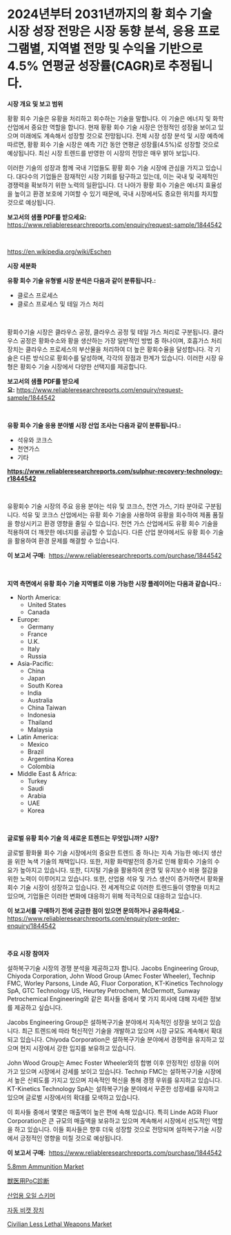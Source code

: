 <p><h1>2024년부터 2031년까지의 황 회수 기술 시장 성장 전망은 시장 동향 분석, 응용 프로그램별, 지역별 전망 및 수익을 기반으로 4.5% 연평균 성장률(CAGR)로 추정됩니다.</h1></p><p><strong>시장 개요 및 보고 범위</strong></p>
<p><p>황황 회수 기술은 유황을 처리하고 회수하는 기술을 말합니다. 이 기술은 에너지 및 화학 산업에서 중요한 역할을 합니다. 현재 황황 회수 기술 시장은 안정적인 성장을 보이고 있으며 미래에도 계속해서 성장할 것으로 전망됩니다. 전체 시장 성장 분석 및 시장 예측에 따르면, 황황 회수 기술 시장은 예측 기간 동안 연평균 성장률(4.5%)로 성장할 것으로 예상됩니다. 최신 시장 트렌드를 반영한 이 시장의 전망은 매우 밝아 보입니다.</p><p>이러한 기술의 성장과 함께 국내 기업들도 황황 회수 기술 시장에 관심을 가지고 있습니다. 대다수의 기업들은 잠재적인 시장 기회를 탐구하고 있는데, 이는 국내 및 국제적인 경쟁력을 확보하기 위한 노력의 일환입니다. 더 나아가 황황 회수 기술은 에너지 효율성을 높이고 환경 보호에 기여할 수 있기 때문에, 국내 시장에서도 중요한 위치를 차지할 것으로 예상됩니다.</p></p>
<p><strong>보고서의 샘플 PDF를 받으세요:</strong> <a href="https://www.reliableresearchreports.com/enquiry/request-sample/1844542">https://www.reliableresearchreports.com/enquiry/request-sample/1844542</a></p>
<p>&nbsp;</p>
<p><a href="https://en.wikipedia.org/wiki/Eschen">https://en.wikipedia.org/wiki/Eschen</a></p>
<p><strong>시장 세분화</strong></p>
<p><strong>유황 회수 기술 유형별 시장 분석은 다음과 같이 분류됩니다.:</strong></p>
<p><ul><li>클로스 프로세스</li><li>클로스 프로세스 및 테일 가스 처리</li></ul></p>
<p>&nbsp;</p>
<p><p>황회수기술 시장은 클라우스 공정, 클라우스 공정 및 테일 가스 처리로 구분됩니다. 클라우스 공정은 황화수소와 황을 생산하는 가장 일반적인 방법 중 하나이며, 호흡가스 처리 장치는 클라우스 프로세스의 부산물을 처리하여 더 높은 황회수율을 달성합니다. 각 기술은 다른 방식으로 황회수를 달성하며, 각각의 장점과 한계가 있습니다. 이러한 시장 유형은 황회수 기술 시장에서 다양한 선택지를 제공합니다.</p></p>
<p><strong>보고서의 샘플 PDF를 받으세요:</strong>&nbsp;<a href="https://www.reliableresearchreports.com/enquiry/request-sample/1844542">https://www.reliableresearchreports.com/enquiry/request-sample/1844542</a></p>
<p>&nbsp;</p>
<p><strong> 유황 회수 기술 응용 분야별 시장 산업 조사는 다음과 같이 분류됩니다.:</strong></p>
<p><ul><li>석유와 코크스</li><li>천연가스</li><li>기타</li></ul></p>
<p><strong><a href="https://www.reliableresearchreports.com/sulphur-recovery-technology-r1844542">https://www.reliableresearchreports.com/sulphur-recovery-technology-r1844542</a></strong></p>
<p>&nbsp;</p>
<p><p>유황회수 기술 시장의 주요 응용 분야는 석유 및 코크스, 천연 가스, 기타 분야로 구분됩니다. 석유 및 코크스 산업에서는 유황 회수 기술을 사용하여 유황을 회수하여 제품 품질을 향상시키고 환경 영향을 줄일 수 있습니다. 천연 가스 산업에서도 유황 회수 기술을 적용하여 더 깨끗한 에너지를 공급할 수 있습니다. 다른 산업 분야에서도 유황 회수 기술을 활용하여 환경 문제를 해결할 수 있습니다.</p></p>
<p><strong>이 보고서 구매:</strong>&nbsp; <a href="https://www.reliableresearchreports.com/purchase/1844542">https://www.reliableresearchreports.com/purchase/1844542</a></p>
<p>&nbsp;</p>
<p><strong>지역 측면에서 유황 회수 기술 지역별로 이용 가능한 시장 플레이어는 다음과 같습니다.:</strong></p>
<p><ul>
    <li>
        North America:
        <ul>
            <li>United States</li>
            <li>Canada</li>
        </ul>
    </li>
    <li>
        Europe:
        <ul>
            <li>Germany</li>
            <li>France</li>
            <li>U.K.</li>
            <li>Italy</li>
            <li>Russia</li>
        </ul>
    </li>
    <li>
        Asia-Pacific:
        <ul>
            <li>China</li>
            <li>Japan</li>
            <li>South Korea</li>
            <li>India</li>
            <li>Australia</li>
            <li>China Taiwan</li>
            <li>Indonesia</li>
            <li>Thailand</li>
            <li>Malaysia</li>
        </ul>
    </li>
    <li>
        Latin America:
        <ul>
            <li>Mexico</li>
            <li>Brazil</li>
            <li>Argentina Korea</li>
            <li>Colombia</li>
        </ul>
    </li>
    <li>
        Middle East & Africa:
        <ul>
            <li>Turkey</li>
            <li>Saudi</li>
            <li>Arabia</li>
            <li>UAE</li>
            <li>Korea</li>
        </ul>
    </li>
    </ul></p>
<p>&nbsp;</p>
<p><strong>글로벌 유황 회수 기술 의 새로운 트렌드는 무엇입니까? 시장?</strong></p>
<p><p>글로벌 황화물 회수 기술 시장에서의 중요한 트렌드 중 하나는 지속 가능한 에너지 생산을 위한 녹색 기술의 채택입니다. 또한, 저황 화력발전의 증가로 인해 황회수 기술의 수요가 높아지고 있습니다. 또한, 디지털 기술을 활용하여 운영 및 유지보수 비용 절감을 위한 노력이 이루어지고 있습니다. 또한, 산업용 석유 및 가스 생산이 증가하면서 황화물 회수 기술 시장이 성장하고 있습니다. 전 세계적으로 이러한 트렌드들이 영향을 미치고 있으며, 기업들은 이러한 변화에 대응하기 위해 적극적으로 대응하고 있습니다.</p></p>
<p><strong>이 보고서를 구매하기 전에 궁금한 점이 있으면 문의하거나 공유하세요.</strong>- <a href="https://www.reliableresearchreports.com/enquiry/pre-order-enquiry/1844542">https://www.reliableresearchreports.com/enquiry/pre-order-enquiry/1844542</a></p>
<p>&nbsp;</p>
<p><strong>주요 시장 참여자</strong></p>
<p><p>설하복구기술 시장의 경쟁 분석을 제공하고자 합니다. Jacobs Engineering Group, Chiyoda Corporation, John Wood Group (Amec Foster Wheeler), Technip FMC, Worley Parsons, Linde AG, Fluor Corporation, KT-Kinetics Technology SpA, GTC Technology US, Heurtey Petrochem, McDermott, Sunway Petrochemical Engineering와 같은 회사들 중에서 몇 가지 회사에 대해 자세한 정보를 제공하고 싶습니다.</p><p>Jacobs Engineering Group은 설하복구기술 분야에서 지속적인 성장을 보이고 있습니다. 최근 트렌드에 따라 혁신적인 기술을 개발하고 있으며 시장 규모도 계속해서 확대되고 있습니다. Chiyoda Corporation은 설하복구기술 분야에서 경쟁력을 유지하고 있으며 현지 시장에서 강한 입지를 보유하고 있습니다.</p><p>John Wood Group는 Amec Foster Wheeler와의 합병 이후 안정적인 성장을 이어가고 있으며 시장에서 강세를 보이고 있습니다. Technip FMC는 설하복구기술 시장에서 높은 신뢰도를 가지고 있으며 지속적인 혁신을 통해 경쟁 우위를 유지하고 있습니다. KT-Kinetics Technology SpA는 설하복구기술 분야에서 꾸준한 성장세를 유지하고 있으며 글로벌 시장에서의 확대를 모색하고 있습니다.</p><p>이 회사들 중에서 몇몇은 매출액이 높은 편에 속해 있습니다. 특히 Linde AG와 Fluor Corporation은 큰 규모의 매출액을 보유하고 있으며 계속해서 시장에서 선도적인 역할을 하고 있습니다. 이들 회사들은 향후 더욱 성장할 것으로 전망되며 설하복구기술 시장에서 긍정적인 영향을 미칠 것으로 예상됩니다.</p></p>
<p><strong>이 보고서 구매:</strong>&nbsp;&nbsp;<a href="https://www.reliableresearchreports.com/purchase/1844542">https://www.reliableresearchreports.com/purchase/1844542</a></p>
<p><p><a href="https://github.com/sofayahoo2023/Market-Research-Report-List-5/blob/main/58mm-ammunition-market.md">5.8mm Ammunition Market</a></p><p><a href="https://github.com/RandallRunte2023/Market-Research-Report-List-2/blob/main/5971816183046.md">獣医用PoC診断</a></p><p><a href="https://github.com/shampaakter36/Market-Research-Report-List-1/blob/main/8550602185679.md">산업용 오일 스키머</a></p><p><a href="https://github.com/LuckeyCorbin/Market-Research-Report-List-1/blob/main/7190938185680.md">자동 비캣 장치</a></p><p><a href="https://github.com/joannesouthgate/Market-Research-Report-List-4/blob/main/civilian-less-lethal-weapons-market.md">Civilian Less Lethal Weapons Market</a></p></p>